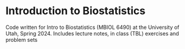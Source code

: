# Introduction to Biostatistics
Code written for Intro to Biostatistics (MBIOL 6490) at the University of Utah, Spring 2024. Includes lecture notes, in class (TBL) exercises and problem sets
